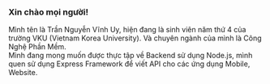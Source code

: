 ### Xin chào mọi người!
Mình tên là Trần Nguyễn Vĩnh Uy, hiện đang là sinh viên năm thứ 4 của trường VKU (Vietnam Korea University). Và chuyên ngành của mình là Công Nghệ Phần Mềm. <br />
Mình đang mong muốn được thực tập về Backend sử dụng Node.js, mình quen sử dụng Express Framework để viết API cho các ứng dụng Mobile, Website.

<!--
**vinhuy2002/vinhuy2002** is a ✨ _special_ ✨ repository because its `README.md` (this file) appears on your GitHub profile.

Here are some ideas to get you started:

- 🔭 I’m currently working on ...
- 🌱 I’m currently learning ...
- 👯 I’m looking to collaborate on ...
- 🤔 I’m looking for help with ...
- 💬 Ask me about ...
- 📫 How to reach me: ...
- 😄 Pronouns: ...
- ⚡ Fun fact: ...
-->
